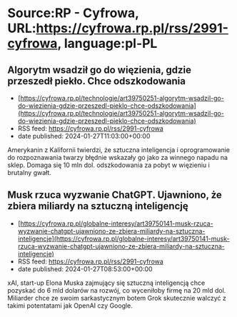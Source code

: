 # Source:RP - Cyfrowa, URL:https://cyfrowa.rp.pl/rss/2991-cyfrowa, language:pl-PL

## Algorytm wsadził go do więzienia, gdzie przeszedł piekło. Chce odszkodowania
 - [https://cyfrowa.rp.pl/technologie/art39750251-algorytm-wsadzil-go-do-wiezienia-gdzie-przeszedl-pieklo-chce-odszkodowania](https://cyfrowa.rp.pl/technologie/art39750251-algorytm-wsadzil-go-do-wiezienia-gdzie-przeszedl-pieklo-chce-odszkodowania)
 - RSS feed: https://cyfrowa.rp.pl/rss/2991-cyfrowa
 - date published: 2024-01-27T11:03:00+00:00

Amerykanin z Kalifornii twierdzi, że sztuczna inteligencja i oprogramowanie do rozpoznawania twarzy błędnie wskazały go jako za winnego napadu na sklep. Domaga się 10 mln dol. odszkodowania za pobyt w więzieniu i brutalny gwałt.

## Musk rzuca wyzwanie ChatGPT. Ujawniono, że zbiera miliardy na sztuczną inteligencję
 - [https://cyfrowa.rp.pl/globalne-interesy/art39750141-musk-rzuca-wyzwanie-chatgpt-ujawniono-ze-zbiera-miliardy-na-sztuczna-inteligencje](https://cyfrowa.rp.pl/globalne-interesy/art39750141-musk-rzuca-wyzwanie-chatgpt-ujawniono-ze-zbiera-miliardy-na-sztuczna-inteligencje)
 - RSS feed: https://cyfrowa.rp.pl/rss/2991-cyfrowa
 - date published: 2024-01-27T08:53:00+00:00

xAI, start-up Elona Muska zajmujący się sztuczną inteligencją chce pozyskać do 6 mld dolarów na rozwój, co wyceniłoby firmę na 20 mld dol. Miliarder chce ze swoim sarkastycznym botem Grok skutecznie walczyć z takimi potentatami jak OpenAI czy Google.

